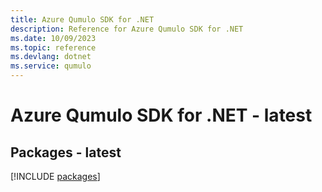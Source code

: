```yaml
---
title: Azure Qumulo SDK for .NET
description: Reference for Azure Qumulo SDK for .NET
ms.date: 10/09/2023
ms.topic: reference
ms.devlang: dotnet
ms.service: qumulo
---
```

# Azure Qumulo SDK for .NET - latest
## Packages - latest
[!INCLUDE [packages](qumulo-index.md)]